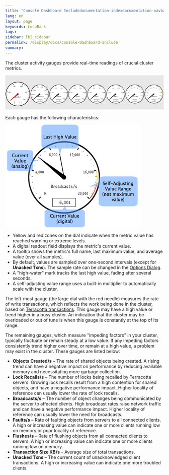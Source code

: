 ```yaml
---
title: "Console Dashboard Includedocumentation-indexdocumentation-navbarHeaderBasicexamapp-navbardsoCaveat_includeHome"
lang: en
layout: page
keywords: LoopBack
tags:
sidebar: lb2_sidebar
permalink: /display/docs/Console-Dashboard-Include
summary:
---
```


The cluster activity gauges provide real-time readings of crucial cluster metrics.

![](images/19955807.png)

Each gauge has the following characteristics:

![](images/19955817.png)

*   Yellow and red zones on the dial indicate when the metric value has reached warning or extreme levels.
*   A digital readout field displays the metric's current value.
*   A tooltip shows the metric's full name, last maximum value, and average value (over all samples).
*   By default, values are sampled over one-second intervals (except for **Unacked Txns**). The sample rate can be changed in the [Options Dialog](about:blank#ConsoleDashboardInclude-OptionsDialog).
*   A "high-water" mark tracks the last high value, fading after several seconds.
*   A self-adjusting value range uses a built-in multiplier to automatically scale with the cluster.

The left-most gauge (the large dial with the red needle) measures the rate of write transactions, which reflects the work being done in the cluster, based on [Terracotta transactions](/display/docs/Concept-and-Architecture-Guide#ConceptandArchitectureGuide-transactions). This gauge may have a high value or trend higher in a busy cluster. An indication that the cluster may be overloaded or out of tune is when this gauge is constantly at the top of its range.

The remaining gauges, which measure "impeding factors" in your cluster, typically fluctuate or remain steady at a low value. If any impeding factors consistently trend higher over time, or remain at a high value, a problem may exist in the cluster. These gauges are listed below:

*   **Objects Created/s** – The rate of shared objects being created. A rising trend can have a negative impact on performance by reducing available memory and necessitating more garbage collection.
*   **Lock Recalls/s** – The number of locks being recalled by Terracotta servers. Growing lock recalls result from a high contention for shared objects, and have a negative performance impact. Higher locality of reference can usually lower the rate of lock recalls.
*   **Broadcasts/s** – The number of object changes being communicated by the server to affected clients. High broadcast rates raise network traffic and can have a negative performance impact. Higher locality of reference can usually lower the need for broadcasts.
*   **Faults/s** – Rate of faulting objects from servers to all connected clients. A high or increasing value can indicate one or more clients running low on memory or poor locality of reference.
*   **Flushes/s** – Rate of flushing objects from all connected clients to servers. A high or increasing value can indicate one or more clients running low on memory.
*   **Transaction Size KB/s** – Average size of total transactions.
*   **Unacked Txns** – The current count of unacknowledged client transactions. A high or increasing value can indicate one more troubled clients.